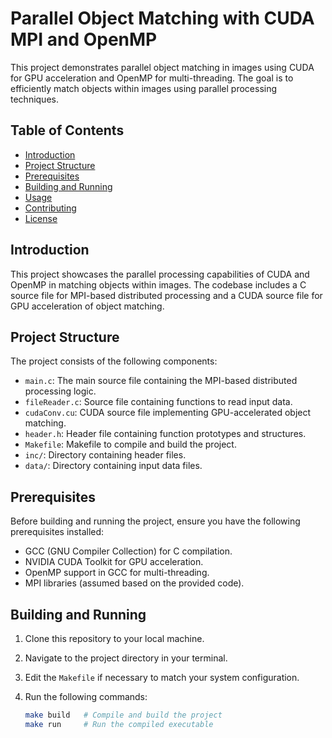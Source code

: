 # Parallel Object Matching with CUDA MPI and OpenMP

This project demonstrates parallel object matching in images using CUDA for GPU acceleration and OpenMP for multi-threading. The goal is to efficiently match objects within images using parallel processing techniques.

## Table of Contents

- [Introduction](#introduction)
- [Project Structure](#project-structure)
- [Prerequisites](#prerequisites)
- [Building and Running](#building-and-running)
- [Usage](#usage)
- [Contributing](#contributing)
- [License](#license)

## Introduction

This project showcases the parallel processing capabilities of CUDA and OpenMP in matching objects within images. The codebase includes a C source file for MPI-based distributed processing and a CUDA source file for GPU acceleration of object matching.

## Project Structure

The project consists of the following components:

- `main.c`: The main source file containing the MPI-based distributed processing logic.
- `fileReader.c`: Source file containing functions to read input data.
- `cudaConv.cu`: CUDA source file implementing GPU-accelerated object matching.
- `header.h`: Header file containing function prototypes and structures.
- `Makefile`: Makefile to compile and build the project.
- `inc/`: Directory containing header files.
- `data/`: Directory containing input data files.

## Prerequisites

Before building and running the project, ensure you have the following prerequisites installed:

- GCC (GNU Compiler Collection) for C compilation.
- NVIDIA CUDA Toolkit for GPU acceleration.
- OpenMP support in GCC for multi-threading.
- MPI libraries (assumed based on the provided code).

## Building and Running

1. Clone this repository to your local machine.

2. Navigate to the project directory in your terminal.

3. Edit the `Makefile` if necessary to match your system configuration.

4. Run the following commands:

   ```bash
   make build   # Compile and build the project
   make run     # Run the compiled executable
